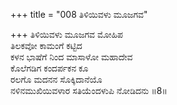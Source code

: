 +++
title = "008 ತಿಳಿಯಿವಳು ಮೂಜಗವ"

+++
ತಿಳಿಯಿವಳು ಮೂಜಗವ ಮೋಹಿಪ  
ತಿಲಕವೋ ಕಾಮಂಗೆ ಕಟ್ಟಿದ  
ಕಳನ ಭಾಷೆಗೆ ನಿಂದ ಮಾಸಾಳೋ ಮಹಾದೇವ  
ಕೊಲೆಗಡಿಗ ಕಂದರ್ಪಕನ ಕೂ  
ರಲಗೊ ಮದನನ ಸೊಕ್ಕಿದಾನೆಯೊ  
ನಳಿನಮುಖಿಯಿವಳಾರ ಸತಿಯೆಂದಳುಪಿ ನೋಡಿದನು     ॥8॥
